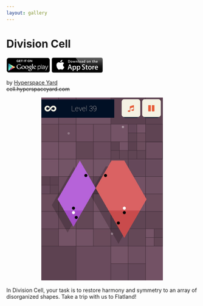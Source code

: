 ```yaml
---
layout: gallery
---
```


# Division Cell

<div id="appstores">
<a href="https://play.google.com/store/apps/details?id=com.hyperspaceyard.cell"><img src="../googleplay.png" height="40"></a>
<a href="https://itunes.apple.com/app/id673531723"><img src="../appstore.svg" height="40"></a>
</div>

by [Hyperspace Yard](http://www.indiedb.com/company/hyperspace-yard)  
<strike>cell.hyperspaceyard.com</strike>

<center>
<span class="screenshot"><img src="screenshot.jpg" width="320"/></span>
</center>

In Division Cell, your task is to restore harmony and symmetry to an array of disorganized shapes.
Take a trip with us to Flatland!
